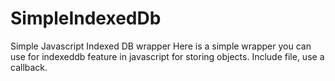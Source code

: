 # SimpleIndexedDb
Simple Javascript Indexed DB wrapper
Here is a simple wrapper you can use for indexeddb feature in javascript for storing objects.
Include file, use a callback.
